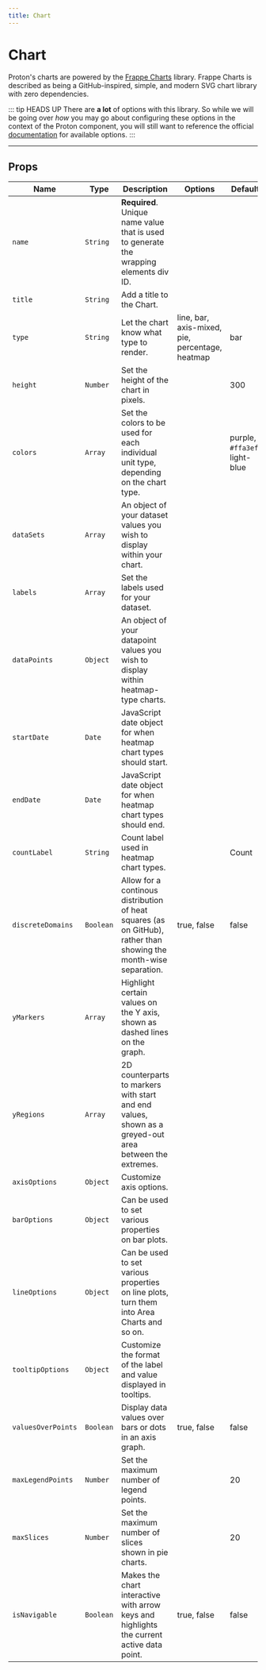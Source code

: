 ```yaml
---
title: Chart
---
```


# Chart
Proton's charts are powered by the [Frappe Charts](https://frappe.io/charts) library. Frappe Charts is described as being a GitHub-inspired, simple, and modern SVG chart library with zero dependencies.

::: tip HEADS UP
There are **a lot** of options with this library. So while we will be going over _how_ you may go about configuring these options in the context of the Proton component, you will still want to reference the official [documentation](https://frappe.io/charts/docs) for available options.
:::

---

## Props
| Name | Type | Description | Options | Default |
|------|------|-------------|---------|---------|
| `name` | `String` | **Required**. Unique name value that is used to generate the wrapping elements div ID. | | |
| `title` | `String` | Add a title to the Chart. | | |
| `type` | `String` | Let the chart know what type to render. | line, bar, axis-mixed, pie, percentage, heatmap | bar |
| `height` | `Number` | Set the height of the chart in pixels. | | 300 |
| `colors` | `Array` | Set the colors to be used for each individual unit type, depending on the chart type. | | purple, `#ffa3ef`, light-blue |
| `dataSets` | `Array` | An object of your dataset values you wish to display within your chart. | | |
| `labels` | `Array` | Set the labels used for your dataset. | | |
| `dataPoints` | `Object` | An object of your datapoint values you wish to display within heatmap-type charts. | | |
| `startDate` | `Date` | JavaScript date object for when heatmap chart types should start. | | |
| `endDate` | `Date` | JavaScript date object for when heatmap chart types should end. | | |
| `countLabel` | `String` | Count label used in heatmap chart types. | | Count |
| `discreteDomains` | `Boolean` | Allow for a continous distribution of heat squares (as on GitHub), rather than showing the month-wise separation. | true, false | false |
| `yMarkers` | `Array` | Highlight certain values on the Y axis, shown as dashed lines on the graph. | | |
| `yRegions` | `Array` | 2D counterparts to markers with start and end values, shown as a greyed-out area between the extremes.  |
| `axisOptions` | `Object` | Customize axis options. | | |
| `barOptions` | `Object` | Can be used to set various properties on bar plots. | | |
| `lineOptions` | `Object` | Can be used to set various properties on line plots, turn them into Area Charts and so on. | | |
| `tooltipOptions` | `Object` | Customize the format of the label and value displayed in tooltips. | | |
| `valuesOverPoints` | `Boolean` | Display data values over bars or dots in an axis graph. | true, false | false |
| `maxLegendPoints` | `Number` | Set the maximum number of legend points. | | 20 |
| `maxSlices` | `Number` | Set the maximum number of slices shown in pie charts. | | 20 |
| `isNavigable` | `Boolean` | Makes the chart interactive with arrow keys and highlights the current active data point. | true, false | false |